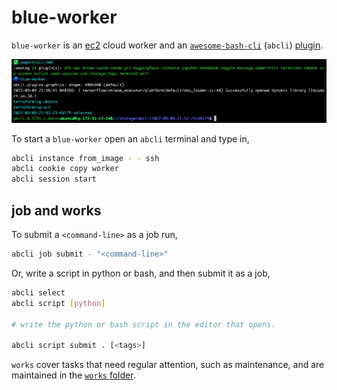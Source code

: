 # blue-worker

`blue-worker` is an [ec2](https://aws.amazon.com/ec2/) cloud worker and an [`awesome-bash-cli`](https://github.com/kamangir/awesome-bash-cli) (`abcli`) [plugin](https://github.com/kamangir/blue-plugin).

![image](./assets/marquee.jpg)

To start a `blue-worker` open an `abcli` terminal and type in,

```bash
abcli instance from_image - - ssh
abcli cookie copy worker
abcli session start
```

## job and works

To submit a `<command-line>` as a job run,

```bash
abcli job submit - "<command-line>"
```

Or, write a script in python or bash, and then submit it as a job, 

```bash
abcli select
abcli script [python]

# write the python or bash script in the editor that opens.

abcli script submit . [<tags>]
```

`works` cover tasks that need regular attention, such as maintenance, and are maintained in the [`works` folder](./.abcli/works/).